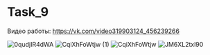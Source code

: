 # Task_9

Видео работы: https://vk.com/video319903124_456239266

![0qudjIR4dWA](https://user-images.githubusercontent.com/90568044/145859605-dca1a418-3c8a-4680-ad0a-12bbf984c6c0.jpg)
![CqiXhFoWtjw (1)](https://user-images.githubusercontent.com/90568044/145859623-701d628e-5817-40f0-b77b-f94d963e9a99.jpg)
![CqiXhFoWtjw](https://user-images.githubusercontent.com/90568044/145859636-85a41292-818c-4de6-aae5-690f681a7ac0.jpg)
![JM6XL2txl90](https://user-images.githubusercontent.com/90568044/145859653-8b17242c-1abf-4c42-a7cf-1acf8f595721.jpg)

